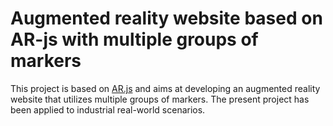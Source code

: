 # Augmented reality website based on AR-js with multiple groups of markers
This project is based on [AR.js](https://github.com/AR-js-org) and aims at developing an augmented reality website that utilizes multiple groups of markers. The present project has been applied to industrial real-world scenarios. 
